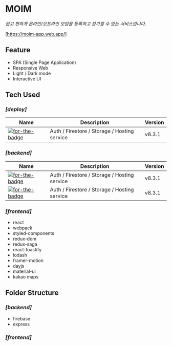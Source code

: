 # **MOIM**
*쉽고 편하게 온라인/오프라인 모임을 등록하고 참가할 수 있는 서비스입니다.*

[https://moim-app.web.app/]

## **Feature**
- SPA (Single Page Application)
- Responsive Web
- Light / Dark mode
- Interactive UI  
 
## **Tech Used**
### *[deploy]*
| Name | Description | Version |
|---|---|---|
| <a href="https://github.com/firebase/firebase-js-sdk" target="_blank"><img alt="for-the-badge" src="https://img.shields.io/badge/firebase-555?logo=firebase&amp;style=for-the-badge" style="vertical-align:top"></a> | Auth / Firestore / Storage / Hosting service | v8.3.1</a> |


### *[backend]*
| Name | Description | Version |
|---|---|---|
| <a href="https://github.com/nodejs/node" target="_blank"><img alt="for-the-badge" src="https://img.shields.io/badge/node-555?logo=node.js&amp;style=for-the-badge"></a> | Auth / Firestore / Storage / Hosting service | v8.3.1</a> |
| <a href="https://github.com/expressjs/express" target="_blank"><img alt="for-the-badge" src="https://img.shields.io/badge/express-555?logo=express&amp;style=for-the-badge"></a> | Auth / Firestore / Storage / Hosting service | v8.3.1</a> |
### *[frontend]*
- react
- webpack
- styled-components
- redux-dom
- redux-saga
- react-toastify
- lodash
- framer-motion
- dayjs
- material-ui
- kakao maps

## **Folder Structure**
### *[backend]*
- firebase
- express
### *[frontend]*